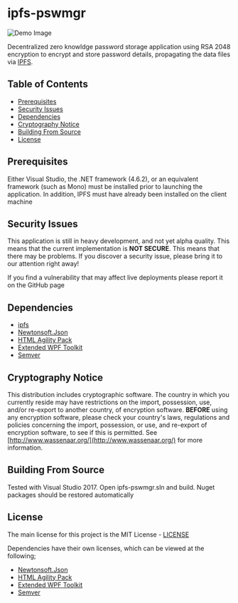 # ipfs-pswmgr

![Demo Image](https://github.com/viperman1271/ipfs-pswmgr/blob/master/images/Password_Manager_Demo.jpg)

Decentralized zero knowldge password storage application using RSA 2048 encryption to encrypt and store password details, propagating the data files via [IPFS](https://ipfs.io/).

## Table of Contents

- [Prerequisites](#prerequisites)
- [Security Issues](#security-issues)
- [Dependencies](#dependencies)
- [Cryptography Notice](#cryptography-notice)
- [Building From Source](#building-from-source)
- [License](#license)

## Prerequisites

Either Visual Studio, the .NET framework (4.6.2), or an equivalent framework (such as Mono) must be installed prior to launching the application. In addition, IPFS must have already been installed on the client machine

## Security Issues

This application is still in heavy development, and not yet alpha quality. This means that the current implementation is __NOT SECURE__. This means that there may be problems. If you discover a security issue, please bring it to our attention right away!

If you find a vulnerability that may affect live deployments please report it on the GitHub page

## Dependencies
* [ipfs](https://www.ipfs.io/)
* [Newtonsoft.Json](https://github.com/JamesNK/Newtonsoft.Json)
* [HTML Agility Pack](https://github.com/zzzprojects/html-agility-pack)
* [Extended WPF Toolkit](https://github.com/xceedsoftware/wpftoolkit)
* [Semver](https://github.com/maxhauser/semver)

## Cryptography Notice

This distribution includes cryptographic software. The country in which you currently reside may have restrictions on the import, possession, use, and/or re-export to another country, of encryption software. __BEFORE__ using any encryption software, please check your country's laws, regulations and policies concerning the import, possession, or use, and re-export of encryption software, to see if this is permitted. See [http://www.wassenaar.org/](http://www.wassenaar.org/) for more information.

## Building From Source

Tested with Visual Studio 2017. Open ipfs-pswmgr.sln and build. Nuget packages should be restored automatically

## License
The main license for this project is the MIT License - [LICENSE](https://github.com/viperman1271/ipfs-pswmgr/blob/master/LICENSE)

Dependencies have their own licenses, which can be viewed at the following;
* [Newtonsoft.Json](https://github.com/JamesNK/Newtonsoft.Json/blob/master/LICENSE.md)
* [HTML Agility Pack](https://github.com/zzzprojects/html-agility-pack/blob/master/LICENSE)
* [Extended WPF Toolkit](https://github.com/xceedsoftware/wpftoolkit/blob/master/license.md)
* [Semver](https://github.com/maxhauser/semver/blob/master/License.txt)